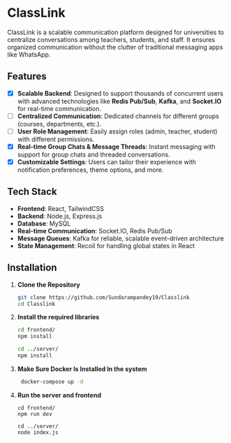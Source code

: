    # ClassLink

   ClassLink is a scalable communication platform designed for universities to centralize conversations among teachers, students, and staff. It ensures organized communication without the clutter of traditional messaging apps like WhatsApp.

   ## Features

   - [x] **Scalable Backend**: Designed to support thousands of concurrent users with advanced technologies like **Redis Pub/Sub**, **Kafka**, and **Socket.IO** for real-time communication.
   - [ ] **Centralized Communication**: Dedicated channels for different groups (courses, departments, etc.).
   - [ ] **User Role Management**: Easily assign roles (admin, teacher, student) with different permissions.
   - [x] **Real-time Group Chats & Message Threads**: Instant messaging with support for group chats and threaded conversations.
   - [x] **Customizable Settings**: Users can tailor their experience with notification preferences, theme options, and more.

   ## Tech Stack

   - **Frontend**: React, TailwindCSS
   - **Backend**: Node.js, Express.js
   - **Database**: MySQL
   - **Real-time Communication**: Socket.IO, Redis Pub/Sub
   - **Message Queues**: Kafka for reliable, scalable event-driven architecture
   - **State Management**: Recoil for handling global states in React

   ## Installation

1. **Clone the Repository**
   ```bash
   git clone https://github.com/Sundarampandey19/Classlink
   cd Classlink
   ```

2. **Install the required libraries**
    ```bash
    cd frontend/
    npm install

    cd ../server/
    npm install
    ```
3. **Make Sure Docker Is Installed In the system**
   ``` bash
    docker-compose up -d
   ```
4. **Run the server and frontend**
   ```
   cd frontend/
   npm run dev

   cd ../server/
   node index.js
   ```
   